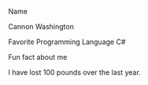 Name

Cannon Washington

Favorite Programming Language
C#

Fun fact about me

I have lost 100 pounds over the last year. 
